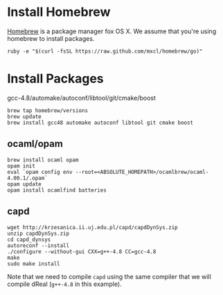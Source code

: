 Install Homebrew
================

[Homebrew][homebrew] is a package manager fox OS X. We assume that
you're using homebrew to install packages.

    ruby -e "$(curl -fsSL https://raw.github.com/mxcl/homebrew/go)"

[homebrew]: http://brew.sh

Install Packages
================

gcc-4.8/automake/autoconf/libtool/git/cmake/boost

    brew tap homebrew/versions
    brew update
    brew install gcc48 automake autoconf libtool git cmake boost

ocaml/opam
-----------

    brew install ocaml opam
    opam init
    eval `opam config env --root=<ABSOLUTE_HOMEPATH>/ocamlbrew/ocaml-4.00.1/.opam`
    opam update
    opam install ocamlfind batteries

capd
----
    wget http://krzesanica.ii.uj.edu.pl/capd/capdDynSys.zip
    unzip capdDynSys.zip
    cd capd_dynsys
    autoreconf --install
    ./configure --without-gui CXX=g++-4.8 CC=gcc-4.8
    make
    sudo make install

Note that we need to compile ``capd`` using the same compiler that we
will compile dReal (``g++-4.8`` in this example).
